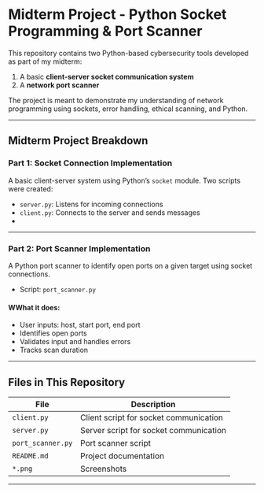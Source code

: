 # Midterm Project - Python Socket Programming & Port Scanner 

This repository contains two Python-based cybersecurity tools developed as part of my midterm:

1. A basic **client-server socket communication system**
2. A **network port scanner**

The project is meant to demonstrate my understanding of network programming using sockets, error handling, ethical scanning, and Python.

---

## Midterm Project Breakdown

### Part 1: Socket Connection Implementation

A basic client-server system using Python’s `socket` module. Two scripts were created:

- `server.py`: Listens for incoming connections
- `client.py`: Connects to the server and sends messages
- 
---

### Part 2: Port Scanner Implementation 

A Python port scanner to identify open ports on a given target using socket connections.

- Script: `port_scanner.py`

#### WWhat it does:
- User inputs: host, start port, end port
- Identifies open ports
- Validates input and handles errors
- Tracks scan duration

---

##  Files in This Repository

| File                | Description                            |
|---------------------|----------------------------------------|
| `client.py`         | Client script for socket communication |
| `server.py`         | Server script for socket communication |
| `port_scanner.py`   | Port scanner script                    |
| `README.md`         | Project documentation                  |
| `*.png`             | Screenshots                            |

---


